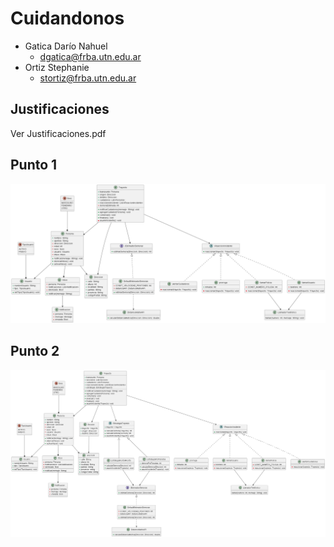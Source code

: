 # Cuidandonos

* Gatica Darío Nahuel
  * dgatica@frba.utn.edu.ar
* Ortiz Stephanie
  * stortiz@frba.utn.edu.ar

## Justificaciones
Ver Justificaciones.pdf

## Punto 1
![Diagrama de Clases](Diagramas/Punto1/Domain.png)
## Punto 2
![Diagrama de Clases](Diagramas/Punto2/Domain.png)